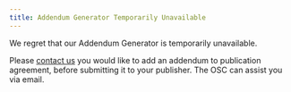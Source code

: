```yaml
---
title: Addendum Generator Temporarily Unavailable
---
```


We regret that our Addendum Generator is temporarily unavailable.

Please [contact us](mailto:{{osc.hul.harvard.edu}}) you would like to add an addendum to publication agreement, before submitting it to your publisher. The OSC can assist you via email.
